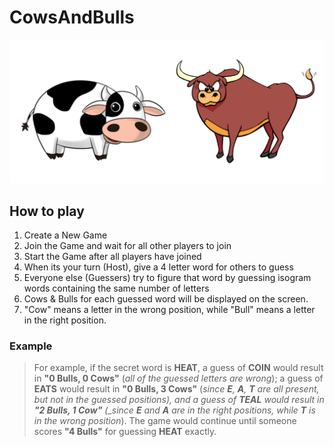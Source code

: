 # CowsAndBulls

![Cows And Bulls](./src/assets/bulls_and_cows.png)

## How to play

1. Create a New Game
2. Join the Game and wait for all other players to join
3. Start the Game after all players have joined
4. When its your turn (Host), give a 4 letter word for others to guess
5. Everyone else (Guessers) try to figure that word by guessing isogram words containing the same number of letters
6. Cows & Bulls for each guessed word will be displayed on the screen.
7. "Cow" means a letter in the wrong position, while "Bull" means a letter in the right position.

### Example

> For example, if the secret word is **HEAT**, a guess of **COIN** would result in **"0 Bulls, 0 Cows"** (_all of the guessed letters are wrong_); a guess of **EATS** would result in **"0 Bulls, 3 Cows"** (_since **E**, **A**, **T** are all present, but not in the guessed positions_</em>_), and a guess of **TEAL** would result in **"2 Bulls, 1 Cow"** (\_since **E** and **A** are in the right positions, while **T** is in the wrong position_). The game would continue until someone scores **"4 Bulls"** for guessing **HEAT** exactly.
